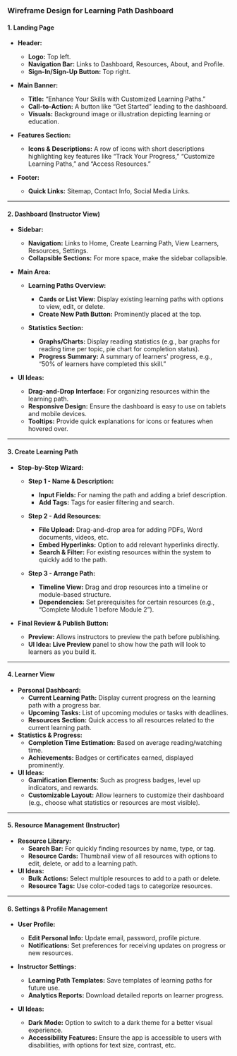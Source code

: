 ### Wireframe Design for Learning Path Dashboard

#### 1. **Landing Page**

- **Header:**
  - **Logo:** Top left.
  - **Navigation Bar:** Links to Dashboard, Resources, About, and Profile.
  - **Sign-In/Sign-Up Button:** Top right.
- **Main Banner:**

  - **Title:** “Enhance Your Skills with Customized Learning Paths.”
  - **Call-to-Action:** A button like “Get Started” leading to the dashboard.
  - **Visuals:** Background image or illustration depicting learning or education.

- **Features Section:**

  - **Icons & Descriptions:** A row of icons with short descriptions highlighting key features like “Track Your Progress,” “Customize Learning Paths,” and “Access Resources.”

- **Footer:**
  - **Quick Links:** Sitemap, Contact Info, Social Media Links.

---

#### 2. **Dashboard (Instructor View)**

- **Sidebar:**

  - **Navigation:** Links to Home, Create Learning Path, View Learners, Resources, Settings.
  - **Collapsible Sections:** For more space, make the sidebar collapsible.

- **Main Area:**

  - **Learning Paths Overview:**

    - **Cards or List View:** Display existing learning paths with options to view, edit, or delete.
    - **Create New Path Button:** Prominently placed at the top.

  - **Statistics Section:**
    - **Graphs/Charts:** Display reading statistics (e.g., bar graphs for reading time per topic, pie chart for completion status).
    - **Progress Summary:** A summary of learners' progress, e.g., “50% of learners have completed this skill.”

- **UI Ideas:**
  - **Drag-and-Drop Interface:** For organizing resources within the learning path.
  - **Responsive Design:** Ensure the dashboard is easy to use on tablets and mobile devices.
  - **Tooltips:** Provide quick explanations for icons or features when hovered over.

---

#### 3. **Create Learning Path**

- **Step-by-Step Wizard:**

  - **Step 1 - Name & Description:**

    - **Input Fields:** For naming the path and adding a brief description.
    - **Add Tags:** Tags for easier filtering and search.

  - **Step 2 - Add Resources:**

    - **File Upload:** Drag-and-drop area for adding PDFs, Word documents, videos, etc.
    - **Embed Hyperlinks:** Option to add relevant hyperlinks directly.
    - **Search & Filter:** For existing resources within the system to quickly add to the path.

  - **Step 3 - Arrange Path:**
    - **Timeline View:** Drag and drop resources into a timeline or module-based structure.
    - **Dependencies:** Set prerequisites for certain resources (e.g., “Complete Module 1 before Module 2”).

- **Final Review & Publish Button:**
  - **Preview:** Allows instructors to preview the path before publishing.
  - **UI Idea:** **Live Preview** panel to show how the path will look to learners as you build it.

---

#### 4. **Learner View**

- **Personal Dashboard:**
  - **Current Learning Path:** Display current progress on the learning path with a progress bar.
  - **Upcoming Tasks:** List of upcoming modules or tasks with deadlines.
  - **Resources Section:** Quick access to all resources related to the current learning path.
- **Statistics & Progress:**
  - **Completion Time Estimation:** Based on average reading/watching time.
  - **Achievements:** Badges or certificates earned, displayed prominently.
- **UI Ideas:**
  - **Gamification Elements:** Such as progress badges, level up indicators, and rewards.
  - **Customizable Layout:** Allow learners to customize their dashboard (e.g., choose what statistics or resources are most visible).

---

#### 5. **Resource Management (Instructor)**

- **Resource Library:**
  - **Search Bar:** For quickly finding resources by name, type, or tag.
  - **Resource Cards:** Thumbnail view of all resources with options to edit, delete, or add to a learning path.
- **UI Ideas:**
  - **Bulk Actions:** Select multiple resources to add to a path or delete.
  - **Resource Tags:** Use color-coded tags to categorize resources.

---

#### 6. **Settings & Profile Management**

- **User Profile:**
  - **Edit Personal Info:** Update email, password, profile picture.
  - **Notifications:** Set preferences for receiving updates on progress or new resources.
- **Instructor Settings:**

  - **Learning Path Templates:** Save templates of learning paths for future use.
  - **Analytics Reports:** Download detailed reports on learner progress.

- **UI Ideas:**
  - **Dark Mode:** Option to switch to a dark theme for a better visual experience.
  - **Accessibility Features:** Ensure the app is accessible to users with disabilities, with options for text size, contrast, etc.
